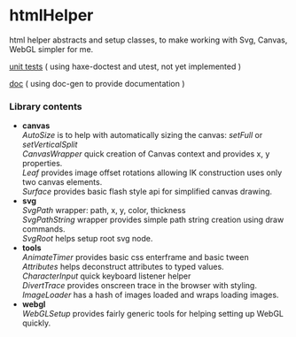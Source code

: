 # htmlHelper
html helper abstracts and setup classes, to make working with Svg, Canvas, WebGL simpler for me.

[unit tests](https://nanjizal.github.io/htmlHelper/htmlHelperTest.html) ( using haxe-doctest and utest, not yet implemented )

[doc](https://nanjizal.github.io/htmlHelper/pages/) ( using doc-gen to provide documentation )

### Library contents

  - **canvas**   
      *AutoSize* is to help with automatically sizing the canvas: *setFull* or *setVerticalSplit*  
      *CanvasWrapper* quick creation of Canvas context and provides x, y properties.  
      *Leaf* provides image offset rotations allowing IK construction uses only two canvas elements.  
      *Surface* provides basic flash style api for simplified canvas drawing.   
  - **svg**  
      *SvgPath* wrapper: path, x, y, color, thickness  
      *SvgPathString* wrapper provides simple path string creation using draw commands.  
      *SvgRoot* helps setup root svg node.  
  - **tools**  
      *AnimateTimer* provides basic css enterframe and basic tween  
      *Attributes* helps deconstruct attributes to typed values.  
      *CharacterInput* quick keyboard listener helper  
      *DivertTrace* provides onscreen trace in the browser with styling.  
      *ImageLoader* has a hash of images loaded and wraps loading images.
  - **webgl**  
      *WebGLSetup* provides fairly generic tools for helping setting up WebGL quickly.
      
